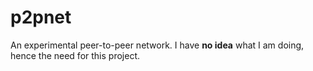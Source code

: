 # p2pnet

An experimental peer-to-peer network. I have **no idea** what I am doing, hence the need for this project. 

